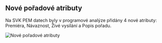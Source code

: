 ﻿---
categories: [kiwi]
layout: kiwi
---
 
## Nové pořadové atributy
Na SVK PEM datech byly v programové analýze přidány 4 nové atributy: Premiéra, Návaznost, Živé vysílání a Popis pořadu.

![Nové pořadové atributy]({{site.url}}/data/atributynewpremiera.PNG "Nové pořadové atributy")
 
